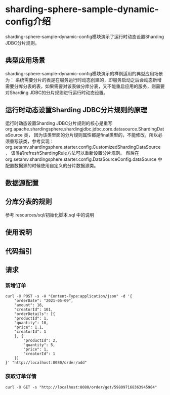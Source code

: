 # sharding-sphere-sample-dynamic-config介绍
sharding-sphere-sample-dynamic-config模块演示了运行时动态设置Sharding JDBC分片规则。

## 典型应用场景
sharding-sphere-sample-dynamic-config模块演示的样例适用的典型应用场景为：
系统需要分片的表是在服务运行时动态创建的，即服务启动之后会动态新增需要分库分表的表，如果需要对该表做分库分表，又不能重启应用的服务，则需要对Sharding JDBC的分片规则进行运行时动态设置。

## 运行时动态设置Sharding JDBC分片规则的原理
运行时动态设置Sharding JDBC分片规则的核心是重写 org.apache.shardingsphere.shardingjdbc.jdbc.core.datasource.ShardingDataSource 类，
因为该类里面的分片规则属性都是final类型的，不能修改，所以必须重写该类，参考实现：org.setamv.shardingsphere.starter.config.CustomizedShardingDataSource，
该类的refreshShardingRule方法可以重新设置分片规则。
然后在 org.setamv.shardingsphere.starter.config.DataSourceConfig.dataSource 中配置数据源的时候使用自定义的分片数据源类。

## 数据源配置

    
## 分库分表的规则
参考 resources/sql/初始化脚本.sql 中的说明
    
## 使用说明


## 代码指引

## 请求
### 新增订单
```
curl -X POST -s -H "Content-Type:application/json" -d '{  
    "orderDate": "2021-05-09",		
    "amount": 16,		
    "creatorId": 101,	
    "orderDetails": [{	
    "productId": 1,	
    "quantity": 10,	
    "price": 1.1,	
    "creatorId": 1	
    }, {				
        "productId": 2,	
        "quantity": 5,	
        "price": 1,		
        "creatorId": 1	
    }]					
}' "http://localhost:8080/order/add"
```

### 获取订单详情
```
curl -X GET -s "http://localhost:8080/order/get/598097168363945984"
```
